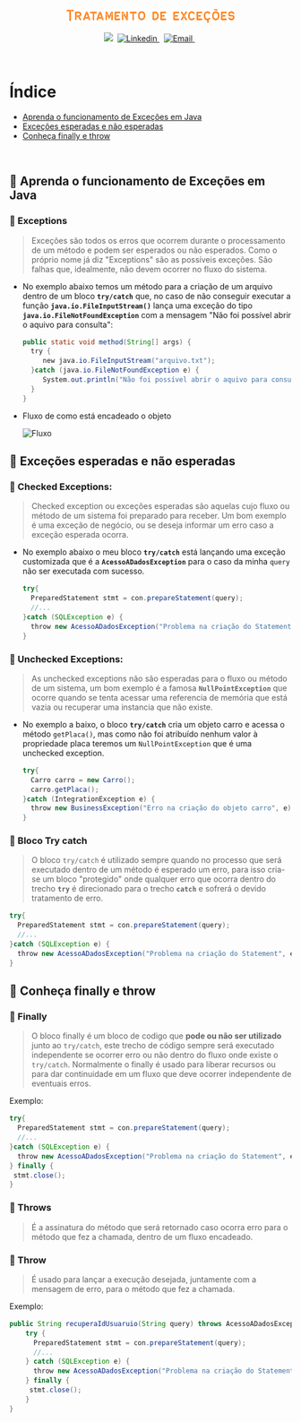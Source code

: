 <p align="center">
  <img src="../.github/exceptions.png" width=300 alt="Tratamento de exceções" /> 
</p>

<p align="center">
  <img src="https://img.shields.io/badge/author-Nadia%20Ligia-FF7600?style=plastic">&nbsp;

  <a href="https://www.linkedin.com/in/nlnadialigia/">
  <img alt="Linkedin" src="https://img.shields.io/badge/-Linkedin -FF7600?style=plastic&logo=Linkedin&logoColor=white&link=https://www.linkedin.com/in/nlnadialigia/" />
  </a>&nbsp;
  <a href="mailto:nlnadialigia@gmail.com">
    <img alt="Email" src="https://img.shields.io/badge/-Email-FF7600?style=plastic&logo=Gmail&logoColor=white&link=mailto:nlnadialigia@gmail.com" />
  </a>&nbsp;
</p>

<br>

# Índice

- [Aprenda o funcionamento de Exceções em Java](#📌-aprenda-o-funcionamento-de-exceções-em-java)
- [Exceções esperadas e não esperadas](#📌-exceções-esperadas-e-não-esperadas)
- [Conheça finally e throw](#📌-conheça-finally-e-throw)

<br>

## 📌 Aprenda o funcionamento de Exceções em Java

### 📎 Exceptions

> Exceções são todos os erros que ocorrem durante o processamento de um método e podem ser esperados ou não esperados. Como o próprio nome já diz "Exceptions" são as possíveis exceções. São falhas que, idealmente, não devem ocorrer no fluxo do sistema.

- No exemplo abaixo temos um método para a criação de um arquivo dentro de um bloco **`try/catch`** que, no caso de não conseguir executar a função **`java.io.FileInputStream()`** lança uma exceção do tipo **`java.io.FileNotFoundException`** com a mensagem "Não foi possível abrir o aquivo para consulta":

  ```java
  public static void method(String[] args) {
    try {
       new java.io.FileInputStream("arquivo.txt");
    }catch (java.io.FileNotFoundException e) {
       System.out.println("Não foi possível abrir o aquivo para consulta");
    }
  }

  ```

- Fluxo de como está encadeado o objeto

  ![Fluxo](https://s3.us-west-2.amazonaws.com/secure.notion-static.com/2dfa9d36-ea3b-46f8-afe5-877a02c6ec4b/Captura_de_tela_de_2021-07-24_15-50-29.png?X-Amz-Algorithm=AWS4-HMAC-SHA256&X-Amz-Credential=AKIAT73L2G45O3KS52Y5%2F20210724%2Fus-west-2%2Fs3%2Faws4_request&X-Amz-Date=20210724T192105Z&X-Amz-Expires=86400&X-Amz-Signature=4c0d1ae71d1c2350547da848ad4253608d2d2bce1c390f5c84f7ee673f0b6511&X-Amz-SignedHeaders=host&response-content-disposition=filename%20%3D%22Captura_de_tela_de_2021-07-24_15-50-29.png%22)

## 📌 Exceções esperadas e não esperadas

### 📎 Checked Exceptions:

> Checked exception ou exceções esperadas são aquelas cujo fluxo ou método de um sistema foi preparado para receber. Um bom exemplo é uma exceção de negócio, ou se deseja informar um erro caso a exceção esperada ocorra.

- No exemplo abaixo o meu bloco **`try/catch`** está lançando uma exceção customizada que é a **`AcessoADadosException`** para o caso da minha `query` não ser executada com sucesso.

  ```java
  try{
    PreparedStatement stmt = con.prepareStatement(query);
    //...
  }catch (SQLException e) {
    throw new AcessoADadosException("Problema na criação do Statement", e)
  }

  ```

### 📎 Unchecked Exceptions:

> As unchecked exceptions não são esperadas para o fluxo ou método de um sistema, um bom exemplo é a famosa **`NullPointException`** que ocorre quando se tenta acessar uma referencia de memória que está vazia ou recuperar uma instancia que não existe.

- No exemplo a baixo, o bloco **`try/catch`** cria um objeto carro e acessa o método `getPlaca()`, mas como não foi atribuído nenhum valor à propriedade placa teremos um `NullPointException` que é uma unchecked exception.

  ```java
  try{
    Carro carro = new Carro();
    carro.getPlaca();
  }catch (IntegrationException e) {
    throw new BusinessException("Erro na criação do objeto carro", e);
  }

  ```

### 📎 Bloco Try catch

> O bloco `try/catch` é utilizado sempre quando no processo que será executado dentro de um método é esperado um erro, para isso cria-se um bloco "protegido" onde qualquer erro que ocorra dentro do trecho **`try`** é direcionado para o trecho **`catch`** e sofrerá o devido tratamento de erro.

```java
try{
  PreparedStatement stmt = con.prepareStatement(query);
  //...
}catch (SQLException e) {
  throw new AcessoADadosException("Problema na criação do Statement", e)
}

```

## 📌 Conheça finally e throw

### 📎 Finally

> O bloco finally é um bloco de codigo que **pode ou não ser utilizado** junto ao `try/catch`, este trecho de código sempre será executado independente se ocorrer erro ou não dentro do fluxo onde existe o `try/catch`. Normalmente o finally é usado para liberar recursos ou para dar continuidade em um fluxo que deve ocorrer independente de eventuais erros.

Exemplo:

```java
try{
  PreparedStatement stmt = con.prepareStatement(query);
  //...
}catch (SQLException e) {
  throw new AcessoADadosException("Problema na criação do Statement", e);
} finally {
 stmt.close();
}

```

### 📎 Throws

> É a assinatura do método que será retornado caso ocorra erro para o método que fez a chamada, dentro de um fluxo encadeado.

### 📎 Throw

> É usado para lançar a execução desejada, juntamente com a mensagem de erro, para o método que fez a chamada.

Exemplo:

```java
public String recuperaIdUsuaruio(String query) throws AcessoADadosException {
	try {
	  PreparedStatement stmt = con.prepareStatement(query);
	  //...
	} catch (SQLException e) {
	  throw new AcessoADadosException("Problema na criação do Statement", e);
	} finally {
	 stmt.close();
	}
}

```
